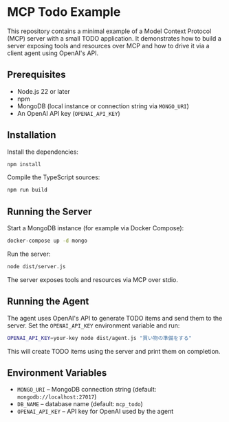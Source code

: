 # MCP Todo Example

This repository contains a minimal example of a Model Context Protocol (MCP) server with a small TODO application. It demonstrates how to build a server exposing tools and resources over MCP and how to drive it via a client agent using OpenAI's API.

## Prerequisites

- Node.js 22 or later
- npm
- MongoDB (local instance or connection string via `MONGO_URI`)
- An OpenAI API key (`OPENAI_API_KEY`)

## Installation

Install the dependencies:

```bash
npm install
```

Compile the TypeScript sources:

```bash
npm run build
```

## Running the Server

Start a MongoDB instance (for example via Docker Compose):

```bash
docker-compose up -d mongo
```

Run the server:

```bash
node dist/server.js
```

The server exposes tools and resources via MCP over stdio.

## Running the Agent

The agent uses OpenAI's API to generate TODO items and send them to the server.
Set the `OPENAI_API_KEY` environment variable and run:

```bash
OPENAI_API_KEY=your-key node dist/agent.js "買い物の準備をする"
```

This will create TODO items using the server and print them on completion.

## Environment Variables

- `MONGO_URI` – MongoDB connection string (default: `mongodb://localhost:27017`)
- `DB_NAME` – database name (default: `mcp_todo`)
- `OPENAI_API_KEY` – API key for OpenAI used by the agent

